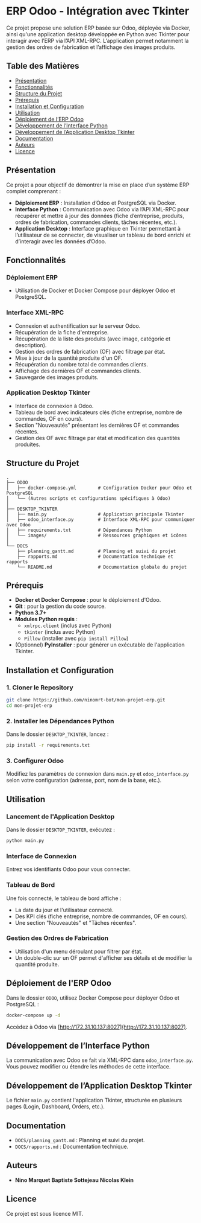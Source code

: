 # ERP Odoo - Intégration avec Tkinter

Ce projet propose une solution ERP basée sur Odoo, déployée via Docker, ainsi qu'une application desktop développée en Python avec Tkinter pour interagir avec l’ERP via l’API XML-RPC. L’application permet notamment la gestion des ordres de fabrication et l’affichage des images produits.

## Table des Matières
- [Présentation](#pr%C3%A9sentation)
- [Fonctionnalités](#fonctionnalit%C3%A9s)
- [Structure du Projet](#structure-du-projet)
- [Prérequis](#pr%C3%A9requis)
- [Installation et Configuration](#installation-et-configuration)
- [Utilisation](#utilisation)
- [Déploiement de l’ERP Odoo](#d%C3%A9ploiement-de-lerp-odoo)
- [Développement de l’Interface Python](#d%C3%A9veloppement-de-linterface-python)
- [Développement de l’Application Desktop Tkinter](#d%C3%A9veloppement-de-lapplication-desktop-tkinter)
- [Documentation](#documentation)
- [Auteurs](#auteurs)
- [Licence](#licence)

## Présentation

Ce projet a pour objectif de démontrer la mise en place d’un système ERP complet comprenant :

- **Déploiement ERP** : Installation d’Odoo et PostgreSQL via Docker.
- **Interface Python** : Communication avec Odoo via l’API XML-RPC pour récupérer et mettre à jour des données (fiche d’entreprise, produits, ordres de fabrication, commandes clients, tâches récentes, etc.).
- **Application Desktop** : Interface graphique en Tkinter permettant à l’utilisateur de se connecter, de visualiser un tableau de bord enrichi et d’interagir avec les données d’Odoo.

## Fonctionnalités

### Déploiement ERP
- Utilisation de Docker et Docker Compose pour déployer Odoo et PostgreSQL.

### Interface XML-RPC
- Connexion et authentification sur le serveur Odoo.
- Récupération de la fiche d'entreprise.
- Récupération de la liste des produits (avec image, catégorie et description).
- Gestion des ordres de fabrication (OF) avec filtrage par état.
- Mise à jour de la quantité produite d'un OF.
- Récupération du nombre total de commandes clients.
- Affichage des dernières OF et commandes clients.
- Sauvegarde des images produits.

### Application Desktop Tkinter
- Interface de connexion à Odoo.
- Tableau de bord avec indicateurs clés (fiche entreprise, nombre de commandes, OF en cours).
- Section "Nouveautés" présentant les dernières OF et commandes récentes.
- Gestion des OF avec filtrage par état et modification des quantités produites.

## Structure du Projet

```
.
├── ODOO
│   ├── docker-compose.yml        # Configuration Docker pour Odoo et PostgreSQL
│   └── (Autres scripts et configurations spécifiques à Odoo)
│
├── DESKTOP_TKINTER
│   ├── main.py                   # Application principale Tkinter
│   ├── odoo_interface.py         # Interface XML-RPC pour communiquer avec Odoo
│   ├── requirements.txt          # Dépendances Python
│   └── images/                   # Ressources graphiques et icônes
│
└── DOCS
    ├── planning_gantt.md         # Planning et suivi du projet
    ├── rapports.md               # Documentation technique et rapports
    └── README.md                 # Documentation globale du projet
```

## Prérequis

- **Docker et Docker Compose** : pour le déploiement d'Odoo.
- **Git** : pour la gestion du code source.
- **Python 3.7+**
- **Modules Python requis** :
  - `xmlrpc.client` (inclus avec Python)
  - `tkinter` (inclus avec Python)
  - `Pillow` (installer avec `pip install Pillow`)
- (Optionnel) **PyInstaller** : pour générer un exécutable de l'application Tkinter.

## Installation et Configuration

### 1. Cloner le Repository
```sh
git clone https://github.com/ninomrt-bot/mon-projet-erp.git
cd mon-projet-erp
```

### 2. Installer les Dépendances Python
Dans le dossier `DESKTOP_TKINTER`, lancez :
```sh
pip install -r requirements.txt
```

### 3. Configurer Odoo
Modifiez les paramètres de connexion dans `main.py` et `odoo_interface.py` selon votre configuration (adresse, port, nom de la base, etc.).

## Utilisation

### Lancement de l'Application Desktop
Dans le dossier `DESKTOP_TKINTER`, exécutez :
```sh
python main.py
```

### Interface de Connexion
Entrez vos identifiants Odoo pour vous connecter.

### Tableau de Bord
Une fois connecté, le tableau de bord affiche :
- La date du jour et l'utilisateur connecté.
- Des KPI clés (fiche entreprise, nombre de commandes, OF en cours).
- Une section "Nouveautés" et "Tâches récentes".

### Gestion des Ordres de Fabrication
- Utilisation d'un menu déroulant pour filtrer par état.
- Un double-clic sur un OF permet d'afficher ses détails et de modifier la quantité produite.

## Déploiement de l'ERP Odoo

Dans le dossier `ODOO`, utilisez Docker Compose pour déployer Odoo et PostgreSQL :
```sh
docker-compose up -d
```
Accédez à Odoo via [http://172.31.10.137:8027](http://172.31.10.137:8027).

## Développement de l’Interface Python
La communication avec Odoo se fait via XML-RPC dans `odoo_interface.py`. Vous pouvez modifier ou étendre les méthodes de cette interface.

## Développement de l’Application Desktop Tkinter
Le fichier `main.py` contient l'application Tkinter, structurée en plusieurs pages (Login, Dashboard, Orders, etc.).

## Documentation
- `DOCS/planning_gantt.md` : Planning et suivi du projet.
- `DOCS/rapports.md` : Documentation technique.

## Auteurs
- **Nino Marquet** **Baptiste Sottejeau** **Nicolas Klein** 

## Licence
Ce projet est sous licence MIT.

